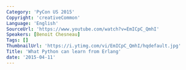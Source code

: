 ```yaml
---
Category: 'PyCon US 2015'
Copyright: 'creativeCommon'
Language: 'English'
SourceUrl: 'https://www.youtube.com/watch?v=EmICpC_QmhI'
Speakers: [Benoit Chesneau]
Tags: []
ThumbnailUrl: 'https://i.ytimg.com/vi/EmICpC_QmhI/hqdefault.jpg'
Title: 'What Python can learn from Erlang'
date: '2015-04-11'
---
```



